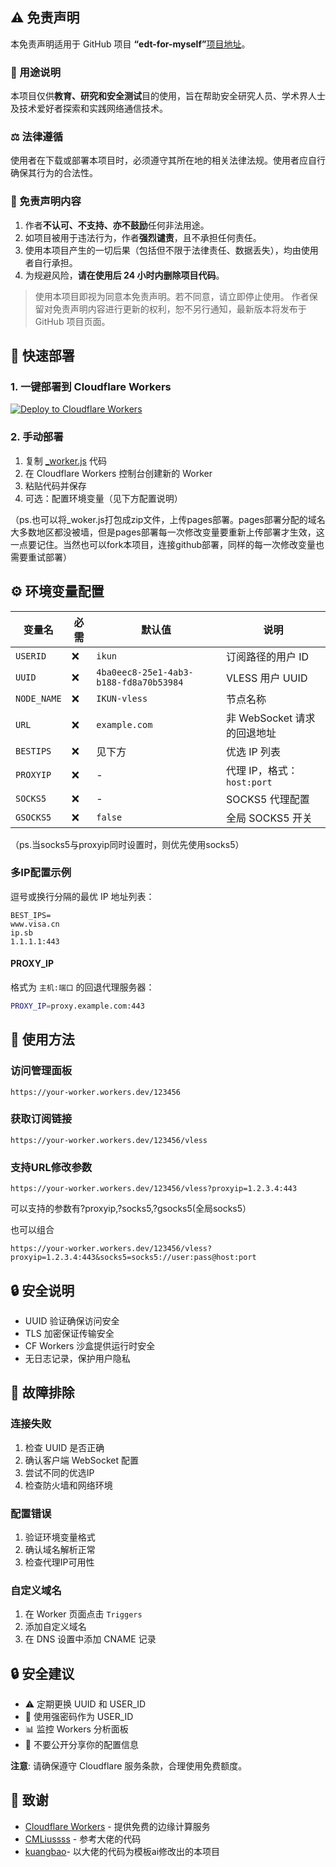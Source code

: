 ## ⚠️ 免责声明

本免责声明适用于 GitHub 项目 **“edt-for-myself”**[项目地址](https://github.com/231128ikun/edt-for-myself)。

### 📖 用途说明

本项目仅供**教育、研究和安全测试**目的使用，旨在帮助安全研究人员、学术界人士及技术爱好者探索和实践网络通信技术。

### ⚖️ 法律遵循

使用者在下载或部署本项目时，必须遵守其所在地的相关法律法规。使用者应自行确保其行为的合法性。

### 📄 免责声明内容

1. 作者**不认可、不支持、亦不鼓励**任何非法用途。
2. 如项目被用于违法行为，作者**强烈谴责**，且不承担任何责任。
3. 使用本项目产生的一切后果（包括但不限于法律责任、数据丢失），均由使用者自行承担。
4. 为规避风险，**请在使用后 24 小时内删除项目代码**。

> 使用本项目即视为同意本免责声明。若不同意，请立即停止使用。
> 作者保留对免责声明内容进行更新的权利，恕不另行通知，最新版本将发布于 GitHub 项目页面。


## 🚀 快速部署

### 1. 一键部署到 Cloudflare Workers

[![Deploy to Cloudflare Workers](https://deploy.workers.cloudflare.com/button)](https://deploy.workers.cloudflare.com/?url=https://github.com/231128ikun/edt-for-myself)

### 2. 手动部署

1. 复制 [_worker.js](https://github.com/231128ikun/edt-for-myself/blob/main/_worker.js) 代码
2. 在 Cloudflare Workers 控制台创建新的 Worker
3. 粘贴代码并保存
4. 可选：配置环境变量（见下方配置说明）

（ps.也可以将_woker.js打包成zip文件，上传pages部署。pages部署分配的域名大多数地区都没被墙，但是pages部署每一次修改变量要重新上传部署才生效，这一点要记住。当然也可以fork本项目，连接github部署，同样的每一次修改变量也需要重试部署）

## ⚙️ 环境变量配置

| 变量名 | 必需 | 默认值 | 说明 |
|--------|------|--------|------|
| `USERID` | ❌ | `ikun` | 订阅路径的用户 ID |
| `UUID` | ❌ | `4ba0eec8-25e1-4ab3-b188-fd8a70b53984` | VLESS 用户 UUID |
| `NODE_NAME` | ❌ | `IKUN-vless` | 节点名称 |
| `URL` | ❌ | `example.com` | 非 WebSocket 请求的回退地址 |
| `BESTIPS` | ❌ | 见下方 | 优选 IP 列表 |
| `PROXYIP` | ❌ | - | 代理 IP，格式：`host:port` |
| `SOCKS5` | ❌ | - | SOCKS5 代理配置 |
| `GSOCKS5` | ❌ | `false` | 全局 SOCKS5 开关 |

（ps.当socks5与proxyip同时设置时，则优先使用socks5）

### 多IP配置示例

逗号或换行分隔的最优 IP 地址列表：

```
BEST_IPS=
www.visa.cn
ip.sb
1.1.1.1:443
```

#### PROXY_IP
格式为 `主机:端口` 的回退代理服务器：

```bash
PROXY_IP=proxy.example.com:443
```

## 📖 使用方法

### 访问管理面板
```
https://your-worker.workers.dev/123456
```

### 获取订阅链接
```
https://your-worker.workers.dev/123456/vless
```

### 支持URL修改参数
```
https://your-worker.workers.dev/123456/vless?proxyip=1.2.3.4:443
```
可以支持的参数有?proxyip,?socks5,?gsocks5(全局socks5）

也可以组合
```
https://your-worker.workers.dev/123456/vless?proxyip=1.2.3.4:443&socks5=socks5://user:pass@host:port
```

## 🔒 安全说明

- UUID 验证确保访问安全
- TLS 加密保证传输安全
- CF Workers 沙盒提供运行时安全
- 无日志记录，保护用户隐私

## 🐛 故障排除

### 连接失败
1. 检查 UUID 是否正确
2. 确认客户端 WebSocket 配置
3. 尝试不同的优选IP
4. 检查防火墙和网络环境

### 配置错误
1. 验证环境变量格式
2. 确认域名解析正常
3. 检查代理IP可用性

### 自定义域名

1. 在 Worker 页面点击 `Triggers`
2. 添加自定义域名
3. 在 DNS 设置中添加 CNAME 记录

## 🔒 安全建议

- ⚠️ 定期更换 UUID 和 USER_ID
- 🔑 使用强密码作为 USER_ID
- 📊 监控 Workers 分析面板
- 🚫 不要公开分享你的配置信息

**注意**: 请确保遵守 Cloudflare 服务条款，合理使用免费额度。

## 🙏 致谢

- [Cloudflare Workers](https://workers.cloudflare.com/) - 提供免费的边缘计算服务
- [CMLiussss](https://github.com/cmliu/edgetunnel) - 参考大佬的代码
- [kuangbao](https://github.com/Meibidi/kuangbao)- 以大佬的代码为模板ai修改出的本项目
